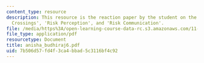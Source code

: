 ```yaml
---
content_type: resource
description: This resource is the reaction paper by the student on the topics 'Border
  Crossings', 'Risk Perception', and 'Risk Communication'.
file: /media/https%3A/open-learning-course-data-rc.s3.amazonaws.com/11-941-disaster-vulnerability-and-resilience-spring-2005/7b506d57fd4f3ca4bbad5c3116bf4c92_anisha_budhiraj6.pdf
file_type: application/pdf
resourcetype: Document
title: anisha_budhiraj6.pdf
uid: 7b506d57-fd4f-3ca4-bbad-5c3116bf4c92
---
```

